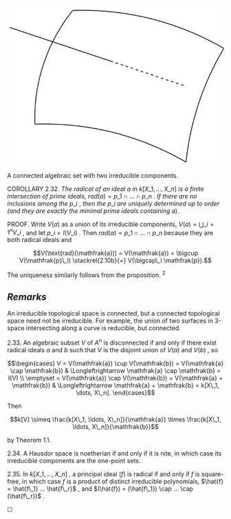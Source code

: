![](images/page_0_figure_1.jpeg)

A connected algebraic set with two irreducible components.

COROLLARY 2.32. *The radical of an ideal*  $a$  *in*  $k[X\_1, ..., X\_n]$  *is a finite intersection of prime ideals,*  $rad(a) = p\_1 \cap ... \cap p\_n$ . *If there are no inclusions among the*  $p\_i$ , *then the*  $p\_i$  *are uniquely determined up to order (and they are exactly the minimal prime ideals containing* a).

PROOF. Write  $V(a)$  as a union of its irreducible components,  $V(a) = \bigcup\_{i=1}^{n} V\_i$ , and let  $p\_i = I(V\_i)$ . Then  $rad(a) = p\_1 \cap ... \cap p\_n$  because they are both radical ideals and

$$V(\text{rad}(\mathfrak{a})) = V(\mathfrak{a}) = \bigcup V(\mathfrak{p}\_l) \stackrel{2.10b}{=} V(\bigcap\_l \mathfrak{p}).$$

The uniqueness similarly follows from the proposition. <sup>2</sup>

## *Remarks*

An irreducible topological space is connected, but a connected topological space need not be irreducible. For example, the union of two surfaces in 3-space intersecting along a curve is reducible, but connected.

2.33. An algebraic subset  $V$  of  $A^n$  is disconnected if and only if there exist radical ideals  $a$  and  $b$  such that  $V$  is the disjoint union of  $V(a)$  and  $V(b)$ , so

$$\begin{cases} V = V(\mathfrak{a}) \cup V(\mathfrak{b}) = V(\mathfrak{a} \cap \mathfrak{b}) & \Longleftrightarrow \mathfrak{a} \cap \mathfrak{b} = I(V) \\ \emptyset = V(\mathfrak{a}) \cap V(\mathfrak{b}) = V(\mathfrak{a} + \mathfrak{b}) & \Longleftrightarrow \mathfrak{a} + \mathfrak{b} = k[X\_1, \dots, X\_n]. \end{cases}$$

Then

$$k[V] \simeq \frac{k[X\_1, \ldots, X\_n]}{\mathfrak{a}} \times \frac{k[X\_1, \ldots, X\_n]}{\mathfrak{b}}$$

by Theorem 1.1.

2.34. A Hausdor space is noetherian if and only if it is nite, in which case its irreducible components are the one-point sets.

2.35. In  $k[X\_1,..., X\_n]$ , a principal ideal  $(f)$  is radical if and only if  $f$  is square-free, in which case  $f$  is a product of distinct irreducible polynomials,  $\hat{f} = \hat{f\_1} ... \hat{f\_r}$ , and  $(\hat{f}) = (\hat{f\_1}) \cap ... \cap (\hat{f\_r})$ .

☐